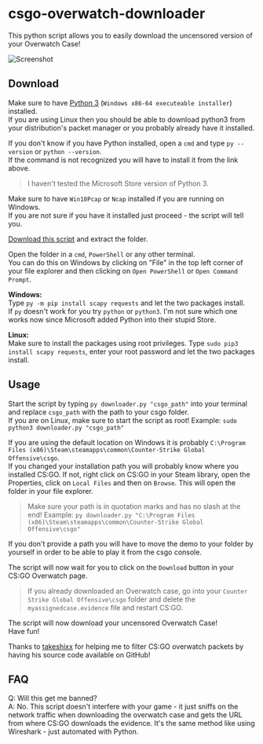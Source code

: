 # csgo-overwatch-downloader
This python script allows you to easily download the uncensored version of your Overwatch Case!  

![Screenshot](https://raw.githubusercontent.com/HerrEurobeat/csgo-overwatch-downloader/master/.github/img/demo.png)

## Download
Make sure to have [Python 3](https://www.python.org/downloads/) (`Windows x86-64 executeable installer`) installed.  
If you are using Linux then you should be able to download python3 from your distribution's packet manager or you probably already have it installed.  

If you don't know if you have Python installed, open a `cmd` and type `py --version` or `python --version`.  
If the command is not recognized you will have to install it from the link above.  
> I haven't tested the Microsoft Store version of Python 3.  

Make sure to have `Win10Pcap` or `Ncap` installed if you are running on Windows.  
If you are not sure if you have it installed just proceed - the script will tell you.  

[Download this script](https://github.com/HerrEurobeat/csgo-overwatch-downloader/archive/master.zip) and extract the folder.  

Open the folder in a `cmd`, `PowerShell` or any other terminal.  
You can do this on Windows by clicking on "File" in the top left corner of your file explorer and then clicking on `Open PowerShell` or `Open Command Prompt`.  
  
**Windows:**  
Type `py -m pip install scapy requests` and let the two packages install.  
If `py` doesn't work for you try `python` or `python3`. I'm not sure which one works now since Microsoft added Python into their stupid Store.  
  
**Linux:**  
Make sure to install the packages using root privileges. Type `sudo pip3 install scapy requests`, enter your root password and let the two packages install.  

## Usage
Start the script by typing `py downloader.py "csgo_path"` into your terminal and replace `csgo_path` with the path to your csgo folder.  
If you are on Linux, make sure to start the script as root! Example: `sudo python3 downloader.py "csgo_path"`  

If you are using the default location on Windows it is probably `C:\Program Files (x86)\Steam\steamapps\common\Counter-Strike Global Offensive\csgo`.  
If you changed your installation path you will probably know where you installed CS:GO. If not, right click on CS:GO in your Steam library, open the Properties, click on `Local Files` and then on `Browse`. This will open the folder in your file explorer.  
> Make sure your path is in quotation marks and has no slash at the end! Example: `py downloader.py "C:\Program Files (x86)\Steam\steamapps\common\Counter-Strike Global Offensive\csgo"`  

If you don't provide a path you will have to move the demo to your folder by yourself in order to be able to play it from the csgo console.  

The script will now wait for you to click on the `Download` button in your CS:GO Overwatch page.  
> If you already downloaded an Overwatch case, go into your `Counter Strike Global Offensive\csgo` folder and delete the `myassignedcase.evidence` file and restart CS:GO.  

The script will now download your uncensored Overwatch Case!  
Have fun!  

Thanks to [takeshixx](https://github.com/takeshixx/csgo-overwatcher) for helping me to filter CS:GO overwatch packets by having his source code available on GitHub!  

## FAQ
Q: Will this get me banned?  
A: No. This script doesn't interfere with your game - it just sniffs on the network traffic when downloading the overwatch case and gets the URL from where CS:GO downloads the evidence. It's the same method like using Wireshark - just automated with Python.  
